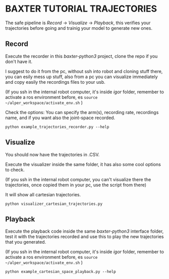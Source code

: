 # BAXTER TUTORIAL TRAJECTORIES 

The safe pipeline is *Record* -> *Visualize* -> *Playback*, this verifies your trajectories before going and trainig your model to generate new ones. 

## Record
Execute the recorder in this _baxter-python3_ project, clone the repo if you don't have it. 

I suggest to do it from the pc, without ssh into robot and cloning stuff there, you can esily mess up stuff, also from a pc you can visualize immediately and copy easily the recordings files to your usb.

(If you ssh in the internal robot computer, it's inside _igor_ folder, remember to activate a ros environment before, es ```source ~/alper_workspace/activate_env.sh``` ) 

Check the options:
You can specify the arm(s), recording rate, recordings name, and if you want also the joint-space recorded.
```
python example_trajectories_recorder.py --help
```

## Visualize
You should now have the trajectories in .CSV. 

Execute the visualizer inside the same folder, it has also some cool options to check. 

(If you ssh in the internal robot computer, you can't visualize there the trajectories, once copied them in your pc, use the script from there)

It will show all cartesian trajectories.

```
python visualizer_cartesian_trajectories.py
```

## Playback
Execute the playback code inside the same _baxter-python3_ interface folder, test it with the trajectories recorded and use this to play the new trajectories that you generated. 

(If you ssh in the internal robot computer, it's inside _igor_ folder, remember to activate a ros environment before, es ```source ~/alper_workspace/activate_env.sh``` ) 

```
python example_cartesian_space_playback.py --help
```
